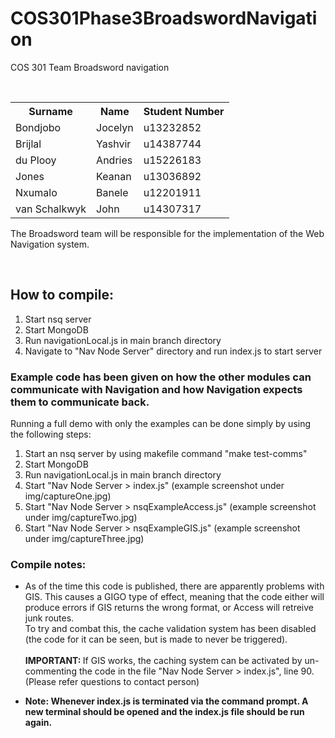 # COS301Phase3BroadswordNavigation
COS 301 Team Broadsword navigation

<table>
  <tr>
    <th>Surname</th>
    <th>Name</th>
    <th>Student Number</th>
  </tr>
  <tr>
    <td>Bondjobo</td>
    <td>Jocelyn</td>
    <td>u13232852</td>
  </tr>
  <tr>
    <td>Brijlal</td>
    <td>Yashvir</td>
    <td>u14387744</td>
  </tr>
  <tr>
    <td>du Plooy</td>
    <td>Andries</td>
    <td>u15226183</td>
  </tr>
  <tr>
    <td>Jones</td>
    <td>Keanan</td>
    <td>u13036892</td>
  </tr>
  <tr>
    <td>Nxumalo</td>
    <td>Banele</td>
    <td>u12201911</td>
  </tr>
  <tr>
    <td>van Schalkwyk</td>
    <td>John</td>
    <td>u14307317</td>
  </tr>
</table>

The Broadsword team will be responsible for the implementation of the Web Navigation system.

<br/>
<h2><b>How to compile:</b></h2>

<ol>
	<li>Start nsq server</li>
	<li>Start MongoDB</li>
	<li>Run navigationLocal.js in main branch directory</li>
	<li>Navigate to "Nav Node Server" directory and run index.js to start server</li>
</ol>

<h3>Example code has been given on how the other modules can communicate with Navigation and how Navigation expects them to communicate back.</h3>

<p>Running a full demo with only the examples can be done simply by using the following steps:</p>

<ol>
	<li>Start an nsq server by using makefile command "make test-comms"</li>
	<li>Start MongoDB</li>
	<li>Run navigationLocal.js in main branch directory</li>
	<li>Start "Nav Node Server > index.js" (example screenshot under img/captureOne.jpg)</li>
	<li>Start "Nav Node Server > nsqExampleAccess.js" (example screenshot under img/captureTwo.jpg)</li>
	<li>Start "Nav Node Server > nsqExampleGIS.js" (example screenshot under img/captureThree.jpg)</li>
</ol>

<h3>Compile notes:</h3>

<ul>
	<li>
		<p>As of the time this code is published, there are apparently problems with GIS. This causes a GIGO type of effect, meaning that the code either will produce errors if GIS returns the wrong format, or Access will retreive junk routes. <br/>To try and combat this, the cache validation system has been disabled (the code for it can be seen, but is made to never be triggered).
		<br/>
		<br/>
		<b>IMPORTANT: </b> If GIS works, the caching system can be activated by un-commenting the code in the file "Nav Node Server > index.js", line 90. (Please refer questions to contact person) 
		</p>
	</li>
	<li>
		<b>Note: Whenever index.js is terminated via the command prompt. A new terminal should be opened and the index.js file should be run again.</b>
	</li>
</ul>
